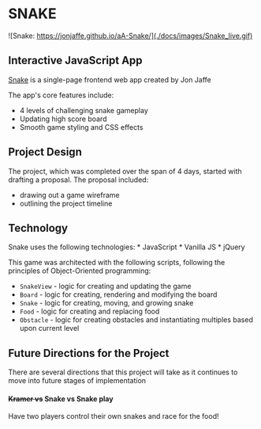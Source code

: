 # SNAKE

![Snake: https://jonjaffe.github.io/aA-Snake/](./docs/images/Snake_live.gif)


## Interactive JavaScript App

[Snake](https://jonjaffe.github.io/aA-Snake) is a single-page frontend web app created by Jon Jaffe

The app's core features include:
- 4 levels of challenging snake gameplay
- Updating high score board
- Smooth game styling and CSS effects

## Project Design

The project, which was completed over the span of 4 days, started with drafting a proposal. The proposal included:

* drawing out a game wireframe
* outlining the project timeline


## Technology

Snake uses the following technologies:
    * JavaScript
    * Vanilla JS
    * jQuery

This game was architected with the following scripts, following the principles of Object-Oriented programming:

- `SnakeView` - logic for creating and updating the game
- `Board` - logic for creating, rendering and modifying the board
- `Snake` - logic for creating, moving, and growing snake
- `Food` - logic for creating and replacing food
- `Obstacle` - logic for creating obstacles and instantiating multiples based upon current level

## Future Directions for the Project

There are several directions that this project will take as it continues to move into future stages of implementation

#### ~~Kramer vs~~ Snake vs Snake play

Have two players control their own snakes and race for the food!
